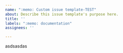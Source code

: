 ```yaml
---
name: ":memo: Custom issue template-TEST"
about: Describe this issue template's purpose here.
title: ''
labels: ":memo: documentation"
assignees: ''

---
```


asdsasdas
